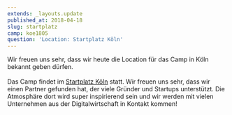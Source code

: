 ```yaml
---
extends: _layouts.update
published_at: 2018-04-18
slug: startplatz
camp: koe1805
question: 'Location: Startplatz Köln'
---
```


Wir freuen uns sehr, dass wir heute die Location für das Camp in Köln bekannt geben dürfen.  
<br>
Das Camp findet im [Startplatz Köln](https://twitter.com/startplatz) statt. Wir freuen uns sehr, dass wir einen Partner gefunden hat, der viele Gründer und Startups unterstützt. Die Atmosphäre dort wird super inspirierend sein und wir werden mit vielen Unternehmen aus der Digitalwirtschaft in Kontakt kommen!
